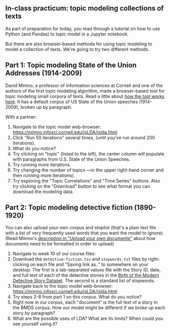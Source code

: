 ## In-class practicum: topic modeling collections of texts

As part of preparation for today, you read through a tutorial on how to use Python (and Pandas) to topic model in a Jupyter notebook.

But there are also browser-based methods for using topic modeling to model a collection of texts. We're going to try two different methods. 

## Part 1: Topic modeling State of the Union Addresses (1914-2009)

David Mimno, a professor of information sciences at Cornell and one of the authors of the first topic modeling algorithm, made a browser-based tool for topic modeling small corpora of texts. Read a little about [how the tool works here](https://mimno.infosci.cornell.edu/jsLDA/index.html). It has a default corpus of US State of the Union speeches (1914-2009), broken up by paragraph.

With a partner:

1. Navigate to the topic model web-browser: https://mimno.infosci.cornell.edu/jsLDA/jslda.html
2. Click "Run 50 iterations" several times, (until you've run around 200 iterations).
3. What do you notice?
6. Try clicking on "topic" (listed to the left), the center column will populate with paragraphs from U.S. State of the Union Speeches.
7. Try running more iterations. 
5. Try changing the number of topics ––in the upper right-hand corner and then running more iterations).
8. Try exploring the "Topic Correlations" and "Time Series" buttons. Also try clicking on the "Download" button to see what format you can download the modeling data.


## Part 2: Topic modeling detective fiction (1890-1920)

You can also upload your own corpus and stoplist (that's a plain text file with a list of very frequently used words that you want the model to ignore). (Read Mimno's [description in "Upload your own documents"](https://mimno.infosci.cornell.edu/jsLDA/) about how documents need to be formatted in order to upload)

1. Navigate to week 10 of our course files:  
2. Download the `detective-fiction.tsv` and `stopwords.txt` files by right-clicking on each file and "Saving link as.." to somewhere on your desktop. The first is a tab-separated values file with the Story ID, date, and full text of each of the detective stories in the [Birth of the Modern Detective Story Dataset](https://github.com/ahmmnd/BMDS/tree/main?tab=readme-ov-file#the-birth-of-the-modern-detective-story-bmds-dataset). The second is a standard list of stopwords. 
3. Navigate back to the topic model web-browser: https://mimno.infosci.cornell.edu/jsLDA/jslda.html  
4. Try steps 2-8 from part 1 on this corpus. What do you notice?
5. Right now in our corpus, each "document" is the full text of a story in the BMDS corpus. How our model might be different if we broke up each story by paragraph?
6. What are the possible uses of LDA? What are its limits? When could you see yourself using it? 


